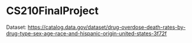 # CS210FinalProject
Dataset: https://catalog.data.gov/dataset/drug-overdose-death-rates-by-drug-type-sex-age-race-and-hispanic-origin-united-states-3f72f
